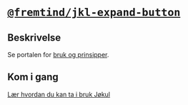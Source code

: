 # [`@fremtind/jkl-expand-button`](https://jokul.fremtind.no/komponenter/expand-button)

## Beskrivelse

Se portalen for [bruk og prinsipper](https://jokul.fremtind.no/komponenter/expand-button).

## Kom i gang

[Lær hvordan du kan ta i bruk Jøkul](https://jokul.fremtind.no/developer/getting-started/)
